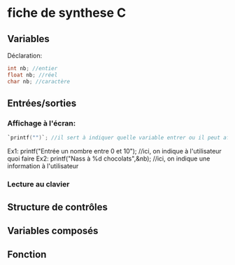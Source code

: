 # fiche de synthese C

## Variables
Déclaration:
```c
int nb; //entier
float nb; //réel
char nb; //caractère

```
## Entrées/sorties
### Affichage à l'écran:
```c
`printf("")`; //il sert à indiquer quelle variable entrer ou il peut afficher des variables
```
Ex1: printf("Entrée un nombre entre 0 et 10"); //ici, on indique à l'utilisateur quoi faire
Ex2: printf("Nass à %d chocolats",&nb); //ici, on indique une information à l'utilisateur

### Lecture au clavier

## Structure de contrôles

## Variables composés

## Fonction
